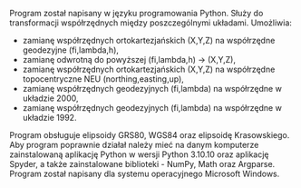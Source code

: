 Program został napisany w języku programowania Python. Służy do transformacji współrzędnych między poszczególnymi układami.
Umożliwia:
* zamianę współrzędnych ortokartezjańskich (X,Y,Z) na współrzędne geodezyjne (fi,lambda,h), 
* zamianę odwrotną do powyższej (fi,lambda,h) -> (X,Y,Z),
* zamianę współrzędnych ortokartezjańskich (X,Y,Z) na współrzędne topocentryczne NEU (northing,easting,up),
* zamianę współrzędnych geodezyjnych (fi,lambda) na współrzędne w układzie 2000,
* zamianę współrzędnych geodezyjnych (fi,lambda) na współrzędne w układzie 1992.

Program obsługuje elipsoidy GRS80, WGS84 oraz elipsoidę Krasowskiego. 
Aby program poprawnie działał należy mieć na danym komputerze zainstalowaną aplikację Python w wersji Python 3.10.10 
oraz aplikację Spyder, a także zainstalowane biblioteki - NumPy, Math oraz Argparse.
Program został napisany dla systemu operacyjnego Microsoft Windows.


